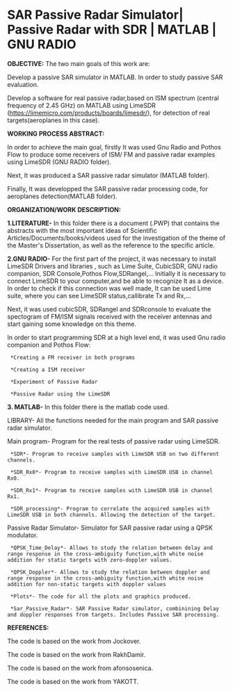 # SAR Passive Radar Simulator| Passive Radar with SDR | MATLAB | GNU RADIO

**OBJECTIVE:**
 The two main goals of this work are:
 
  Develop a passive SAR simulator in MATLAB. In order to study passive SAR evaluation.
  
  Develop a software for real passive radar,based on ISM spectrum (central frequency of 2.45 GHz) on MATLAB using LimeSDR (https://limemicro.com/products/boards/limesdr/), for detection of real targets(aeroplanes in this case).
 
**WORKING PROCESS ABSTRACT:**
 
In order to achieve the main goal, firstly It was used Gnu Radio and Pothos Flow to produce some receivers of ISM/ FM and passive radar examples using LimeSDR (GNU RADIO folder).

Next, It was produced a SAR passive radar simulator (MATLAB folder).

Finally, It was developped the SAR passive radar processing code, for aeroplanes detection(MATLAB folder).

**ORGANIZATION/WORK DESCRIPTION:** 

 **1.LITERATURE-** In this folder there is a document (.PWP) that contains the abstracts with the most important ideas of Scientific Articles/Documents/books/videos used for the investigation of the theme of the Master's Dissertation, as well as the reference to the specific article.

**2.GNU RADIO-** For the first part of the project, it was necessary to install LimeSDR Drivers and libraries , such as Lime Suite, CubicSDR, GNU radio companion, SDR Console,Pothos Flow,SDRangel,...
  Initially it is necessary to connect LimeSDR to your computer,and be able to recognize It as a device. In order to check if this connection was well made, It can be used Lime suite, where you can see LimeSDR status,callibrate Tx and Rx,...

Next, it was used cubicSDR, SDRangel and SDRconsole to evaluate the spectogram of FM/ISM signals received with the receiver antennas and start gaining some knowledge on this theme.

In order to start programming SDR at a high level end, it was used Gnu radio companion and Pothos Flow:

     *Creating a FM receiver in both programs
     
     *Creating a ISM receiver
     
     *Experiment of Passive Radar
     
     *Passive Radar using the LimeSDR

 **3. MATLAB-** In this folder there is the matlab code used.
 
  LIBRARY- All the functions needed for the main program and SAR passive radar simulator.
  
  Main program- Program for the real tests of passive radar using LimeSDR.
  
     *SDR*- Program to receive samples with LimeSDR USB on two different channels.
   
     *SDR_Rx0*- Program to receive samples with LimeSDR USB in channel Rx0.
  
     *SDR_Rx1*- Program to receive samples with LimeSDR USB in channel Rx1.
     
     *SDR_processing*- Program to correlate the acquired samples with LimeSDR USB in both channels. Allowing the detection of the target.
   
  Passive Radar Simulator- Simulator for SAR passive radar using a QPSK modulator.
  
     *QPSK_Time_Delay*- Allows to study the relation between delay and range response in the cross-ambiguity function,with white noise addition for static targets with zero-doppler values.
     
     *QPSK_Doppler*- Allows to study the relation between doppler and range response in the cross-ambiguity function,with white noise addition for non-static targets with doppler values
     
     *Plots*- The code for all the plots and graphics produced.
     
     *Sar_Passive_Radar*- SAR Passive Radar simulator, combinining Delay and doppler responses from targets. Includes Passive SAR processing.

**REFERENCES:**

The code is based on the work from Jockover.

The code is based on the work from RakhDamir.

The code is based on the work from afonsosenica.

The code is based on the work from YAKOTT.
